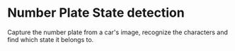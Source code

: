 # Number Plate State detection
 Capture the number plate from a car's image, recognize the characters and find which state it belongs to.
